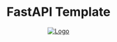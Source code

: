 <div align="center">
  <h1>FastAPI Template</h1>
</div>

<div align="center" style="margin-bottom:30px">
    <a href=''>
      <img src="https://img.shields.io/badge/License-MIT-2c3e50?style=for-the-badge" alt="Logo" />
    </a>
</div>

